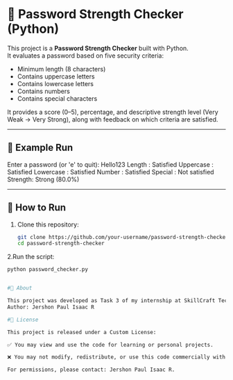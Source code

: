# 🔐 Password Strength Checker (Python)

This project is a **Password Strength Checker** built with Python.  
It evaluates a password based on five security criteria:
- Minimum length (8 characters)
- Contains uppercase letters
- Contains lowercase letters
- Contains numbers
- Contains special characters

It provides a score (0–5), percentage, and descriptive strength level (Very Weak → Very Strong), along with feedback on which criteria are satisfied.

---

## 📌 Example Run
Enter a password (or 'e' to quit): Hello123
Length : Satisfied
Uppercase : Satisfied
Lowercase : Satisfied
Number : Satisfied
Special : Not satisfied
Strength: Strong (80.0%)


---

## 🚀 How to Run
1. Clone this repository:
   ```bash
   git clone https://github.com/your-username/password-strength-checker.git
   cd password-strength-checker
2.Run the script:
```bash
python password_checker.py


#📖 About

This project was developed as Task 3 of my internship at SkillCraft Technology.
Author: Jershon Paul Isaac R

#📜 License

This project is released under a Custom License:

✅ You may view and use the code for learning or personal projects.

❌ You may not modify, redistribute, or use this code commercially without explicit written permission from the author.

For permissions, please contact: Jershon Paul Isaac R.
